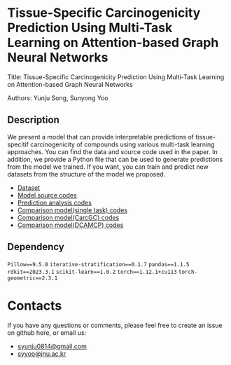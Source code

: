 # Tissue-Specific Carcinogenicity Prediction Using Multi-Task Learning on Attention-based Graph Neural Networks

Title: Tissue-Specific Carcinogenicity Prediction Using Multi-Task Learning on Attention-based Graph Neural Networks

Authors: Yunju Song, Sunyong Yoo

## Description

We present a model that can provide interpretable predictions of tissue-specitif carcinogenicity of compounds using various multi-task learning approaches.
You can find the data and source code used in the paper.
In addition, we provide a Python file that can be used to generate predictions from the model we trained.
If you want, you can train and predict new datasets from the structure of the model we proposed.

- [Dataset](https://github.com/bmil-jnu/Tissue-Specific-Carcinogenicity-Prediction-Using-Multi-Task-Learning/data)
- [Model source codes](https://github.com/bmil-jnu/Tissue-Specific-Carcinogenicity-Prediction-Using-Multi-Task-Learning/model/multi_task)
- [Prediction analysis codes](https://github.com/bmil-jnu/Tissue-Specific-Carcinogenicity-Prediction-Using-Multi-Task-Learning/model/multi_task)
- [Comparison model(single task) codes](https://github.com/bmil-jnu/Tissue-Specific-Carcinogenicity-Prediction-Using-Multi-Task-Learning/model/single_task)
- [Comparison model(CarcGC) codes](https://github.com/bmil-jnu/Tissue-Specific-Carcinogenicity-Prediction-Using-Multi-Task-Learning/model/CarcGC)
- [Comparison model(DCAMCP) codes](https://github.com/bmil-jnu/Tissue-Specific-Carcinogenicity-Prediction-Using-Multi-Task-Learning/model/DCAMCP)

## Dependency

`Pillow==9.5.0`
`iterative-stratification==0.1.7`
`pandas==1.1.5`
`rdkit==2023.3.1`
`scikit-learn==1.0.2`
`torch==1.12.1+cu113`
`torch-geometric==2.3.1`


# Contacts

If you have any questions or comments, please feel free to create an issue on github here, or email us:

- syunju0814@gmail.com
- syyoo@jnu.ac.kr
